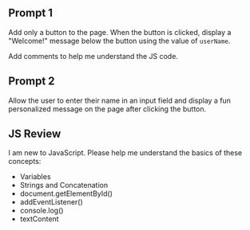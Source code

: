 ## Prompt 1
Add only a button to the page. When the button is clicked, display a "Welcome!" message below the button using the value of `userName`. 

Add comments to help me understand the JS code.

## Prompt 2
Allow the user to enter their name in an input field and display a fun personalized message on the page after clicking the button.

## JS Review 
I am new to JavaScript. Please help me understand the basics of these concepts:  

- Variables  
- Strings and Concatenation
- document.getElementById()  
- addEventListener()  
- console.log()  
- textContent